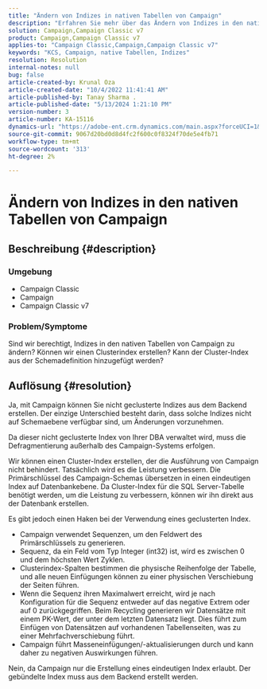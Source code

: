 ```yaml
---
title: "Ändern von Indizes in nativen Tabellen von Campaign"
description: "Erfahren Sie mehr über das Ändern von Indizes in den nativen Tabellen von Campaign und das Erstellen eines Clusterindex."
solution: Campaign,Campaign Classic v7
product: Campaign,Campaign Classic v7
applies-to: "Campaign Classic,Campaign,Campaign Classic v7"
keywords: "KCS, Campaign, native Tabellen, Indizes"
resolution: Resolution
internal-notes: null
bug: false
article-created-by: Krunal Oza
article-created-date: "10/4/2022 11:41:41 AM"
article-published-by: Tanay Sharma .
article-published-date: "5/13/2024 1:21:10 PM"
version-number: 3
article-number: KA-15116
dynamics-url: "https://adobe-ent.crm.dynamics.com/main.aspx?forceUCI=1&pagetype=entityrecord&etn=knowledgearticle&id=daa95983-d943-ed11-bba2-002248086735"
source-git-commit: 9067d20bd0d8d4fc2f600c0f8324f70de5e4fb71
workflow-type: tm+mt
source-wordcount: '313'
ht-degree: 2%

---
```


# Ändern von Indizes in den nativen Tabellen von Campaign

## Beschreibung {#description}


### Umgebung

- Campaign Classic
- Campaign
- Campaign Classic v7


### Problem/Symptome

Sind wir berechtigt, Indizes in den nativen Tabellen von Campaign zu ändern?
Können wir einen Clusterindex erstellen?
Kann der Cluster-Index aus der Schemadefinition hinzugefügt werden?


## Auflösung {#resolution}


Ja, mit Campaign können Sie nicht geclusterte Indizes aus dem Backend erstellen. Der einzige Unterschied besteht darin, dass solche Indizes nicht auf Schemaebene verfügbar sind, um Änderungen vorzunehmen. 

Da dieser nicht geclusterte Index von Ihrer DBA verwaltet wird, muss die Defragmentierung außerhalb des Campaign-Systems erfolgen.


Wir können einen Cluster-Index erstellen, der die Ausführung von Campaign nicht behindert. Tatsächlich wird es die Leistung verbessern. Die Primärschlüssel des Campaign-Schemas übersetzen in einen eindeutigen Index auf Datenbankebene. Da Cluster-Index für die SQL Server-Tabelle benötigt werden, um die Leistung zu verbessern, können wir ihn direkt aus der Datenbank erstellen.

Es gibt jedoch einen Haken bei der Verwendung eines geclusterten Index.

- Campaign verwendet Sequenzen, um den Feldwert des Primärschlüssels zu generieren.
- Sequenz, da ein Feld vom Typ Integer (int32) ist, wird es zwischen 0 und dem höchsten Wert Zyklen.
- Clusterindex-Spalten bestimmen die physische Reihenfolge der Tabelle, und alle neuen Einfügungen können zu einer physischen Verschiebung der Seiten führen.
- Wenn die Sequenz ihren Maximalwert erreicht, wird je nach Konfiguration für die Sequenz entweder auf das negative Extrem oder auf 0 zurückgegriffen. Beim Recycling generieren wir Datensätze mit einem PK-Wert, der unter dem letzten Datensatz liegt. Dies führt zum Einfügen von Datensätzen auf vorhandenen Tabellenseiten, was zu einer Mehrfachverschiebung führt.
- Campaign führt Masseneinfügungen/-aktualisierungen durch und kann daher zu negativen Auswirkungen führen.


Nein, da Campaign nur die Erstellung eines eindeutigen Index erlaubt. Der gebündelte Index muss aus dem Backend erstellt werden.
